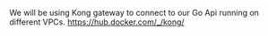 We will be using Kong gateway to connect to our Go Api running on different VPCs.
https://hub.docker.com/_/kong/
